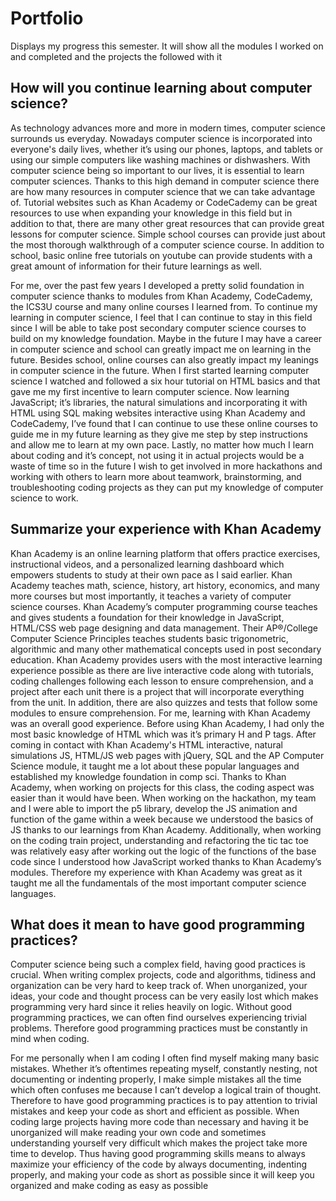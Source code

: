 # Portfolio
Displays my progress this semester. It will show all the modules I worked on and completed and the projects the followed with it

## How will you continue learning about computer science?
As technology advances more and more in modern times, computer science surrounds us everyday. Nowadays computer science is incorporated into everyone's daily lives, whether it’s using our phones, laptops, and tablets or using our simple computers like washing machines or dishwashers. With computer science being so important to our lives, it is essential to learn computer sciences. Thanks to this high demand in computer science there are how many resources in computer science that we can take advantage of. Tutorial websites such as Khan Academy or CodeCademy can be great resources to use when expanding your knowledge in this field but in addition to that, there are many other great resources that can provide great lessons for computer science. Simple school courses can provide just about the most thorough walkthrough of a computer science course. In addition to school, basic online free tutorials on youtube can provide students with a great amount of information for their future learnings as well.

For me, over the past few years I developed a pretty solid foundation in computer science thanks to modules from Khan Academy, CodeCademy, the ICS3U course and many online courses I learned from. To continue my learning in computer science, I feel that I can continue to stay in this field since I will be able to take post secondary computer science courses to build on my knowledge foundation. Maybe in the future I may have a career in computer science and school can greatly impact me on learning in the future.  Besides school, online courses can also greatly impact my leanings in computer science in the future. When I first started learning computer science I watched and followed a six hour tutorial on HTML basics and that gave me my first incentive to learn computer science. Now learning JavaScript; it’s libraries, the natural simulations and incorporating it with HTML using SQL making websites interactive using Khan Academy and CodeCademy, I’ve found that I can continue to use these online courses to guide me in my future learning as they give me step by step instructions and allow me to learn at my own pace. Lastly, no matter how much I learn about coding and it’s concept, not using it in actual projects would be a waste of time so in the future I wish to get involved in more hackathons and working with others to learn more about teamwork, brainstorming, and troubleshooting coding projects as they can put my knowledge of computer science to work.

## Summarize your experience with Khan Academy
Khan Academy is an online learning platform that offers practice exercises, instructional videos, and a personalized learning dashboard which empowers students to study at their own pace as I said earlier. Khan Academy teaches math, science, history, art history, economics, and many more courses but most importantly, it teaches a variety of computer science courses. Khan Academy’s computer programming course teaches and gives students a foundation for their knowledge in JavaScript, HTML/CSS web page designing and data management. Their AP®︎/College Computer Science Principles teaches students basic trigonometric, algorithmic and many other mathematical concepts used in post secondary education. Khan Academy provides users with the most interactive learning experience possible as there are live interactive code along with tutorials, coding challenges following each lesson to ensure comprehension, and a project after each unit there is a project that will incorporate everything from the unit. In addition, there are also quizzes and tests that follow some modules to ensure comprehension.
For me, learning with  Khan Academy was an overall good experience. Before using Khan Academy, I had only the most basic knowledge of HTML which was it’s primary H and P tags. After coming in contact with Khan Academy's HTML interactive, natural simulations JS, HTML/JS web pages with jQuery, SQL and the AP Computer Science module, it taught me a lot about these popular languages and established my knowledge foundation in comp sci. Thanks to Khan Academy, when working on projects for this class, the coding aspect was easier than it would have been. When working on the hackathon, my team and I were able to import the p5 library, develop the JS animation and function of the game within a week because we understood the basics of JS thanks to our learnings from Khan Academy. Additionally, when working on the coding train project, understanding and refactoring the tic tac toe was relatively easy after working out the logic of the functions of the base code since I understood how JavaScript worked thanks to Khan Academy’s modules. Therefore my experience with Khan Academy was great as it taught me all the fundamentals of the most important computer science languages.

## What does it mean to have good programming practices?
Computer science being such a complex field, having good practices is crucial. When writing complex projects, code and algorithms, tidiness and organization can be very hard to keep track of. When unorganized, your ideas, your code and thought process can be very easily lost which makes programming very hard since it relies heavily on logic. Without good programming practices, we can often find ourselves experiencing trivial problems. Therefore good programming practices must be constantly in mind when coding.

For me personally when I am coding I often find myself making many basic mistakes. Whether it’s oftentimes repeating myself, constantly nesting, not documenting or indenting properly, I make simple mistakes all the time which often confuses me because I can’t develop a logical train of thought. Therefore to have good programming practices is to pay attention to trivial mistakes and keep your code as short and efficient as possible. When coding large projects having more code than necessary and having it be unorganized will make reading your own code and sometimes understanding yourself very difficult which makes the project take more time to develop. Thus having good programming skills means to always maximize your efficiency of the code by always documenting, indenting properly, and making your code as short as possible since it will keep you organized and make coding as easy as possible
